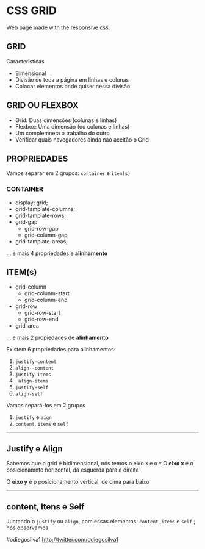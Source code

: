# CSS GRID
 Web page made with the responsive css.


## GRID

Caracteristicas

- Bimensional
- Divisão de toda a página em linhas e colunas
- Colocar elementos onde quiser nessa divisão 

## GRID OU FLEXBOX

- Grid: Duas dimensões (colunas e linhas)
- Flexbox: Uma dimensão (ou colunas e linhas)
- Um complemneta o trabalho do outro 
- Verificar quais navegadores ainda não aceitão o Grid


## PROPRIEDADES

Vamos separar em 2 grupos:
`container` e `item(s)`


### CONTAINER

- display: grid;
- grid-tamplate-columns;
- grid-tamplate-rows;
- grid-gap
    - grid-row-gap
    - grid-column-gap
- grid-tamplate-areas;


... e mais 4 propriedades e **alinhamento**


## ITEM(s)

- grid-column
    - grid-colunm-start
    - grid-colunm-end
- grid-row
    - grid-row-start
    - grid-row-end
- grid-area

... e mais  2 propiedades de **alinhamento**

Existem 6 propriedades para alinhamentos:
1. `justify-content`
2. `align--content`
3. `justify-items`
4. ` align-items`
5. `justify-self`
6. `align-self`


Vamos separá-los em 2 grupos
1. `justify` e `aign`
2. `content`, `items` e `self`


___


## Justify e Align

Sabemos que o grid é bidimensional, nós temos o eixo `X` e o `Y`
O **eixo x** é o posicionamnto horizontal, da esquerda para a direita

O **eixo y** é p posicionamento vertical, de cima para baixo


___


## content, Itens e Self

Juntando o `justify` ou `align`, com essas elementos: `content`, `items` e `self` ; nós observamos 




#odiegosilva1
http://twitter.com/odiegosilva1